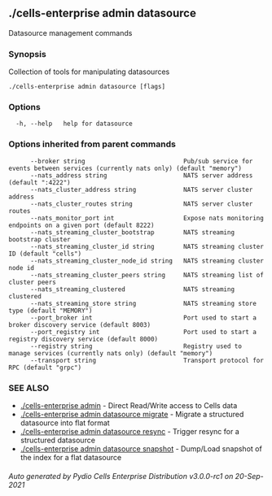 ## ./cells-enterprise admin datasource

Datasource management commands

### Synopsis

Collection of tools for manipulating datasources

```
./cells-enterprise admin datasource [flags]
```

### Options

```
  -h, --help   help for datasource
```

### Options inherited from parent commands

```
      --broker string                           Pub/sub service for events between services (currently nats only) (default "memory")
      --nats_address string                     NATS server address (default ":4222")
      --nats_cluster_address string             NATS server cluster address
      --nats_cluster_routes string              NATS server cluster routes
      --nats_monitor_port int                   Expose nats monitoring endpoints on a given port (default 8222)
      --nats_streaming_cluster_bootstrap        NATS streaming bootstrap cluster
      --nats_streaming_cluster_id string        NATS streaming cluster ID (default "cells")
      --nats_streaming_cluster_node_id string   NATS streaming cluster node id
      --nats_streaming_cluster_peers string     NATS streaming list of cluster peers
      --nats_streaming_clustered                NATS streaming clustered
      --nats_streaming_store string             NATS streaming store type (default "MEMORY")
      --port_broker int                         Port used to start a broker discovery service (default 8003)
      --port_registry int                       Port used to start a registry discovery service (default 8000)
      --registry string                         Registry used to manage services (currently nats only) (default "memory")
      --transport string                        Transport protocol for RPC (default "grpc")
```

### SEE ALSO

* [./cells-enterprise admin](./cells-enterprise-admin)	 - Direct Read/Write access to Cells data
* [./cells-enterprise admin datasource migrate](./cells-enterprise-admin-datasource-migrate)	 - Migrate a structured datasource into flat format
* [./cells-enterprise admin datasource resync](./cells-enterprise-admin-datasource-resync)	 - Trigger resync for a structured datasource
* [./cells-enterprise admin datasource snapshot](./cells-enterprise-admin-datasource-snapshot)	 - Dump/Load snapshot of the index for a flat datasource

###### Auto generated by Pydio Cells Enterprise Distribution v3.0.0-rc1 on 20-Sep-2021

